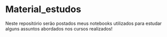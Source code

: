 # Material_estudos
Neste repositório serão postados meus notebooks utilizados para estudar alguns assuntos abordados nos cursos realizados! 
